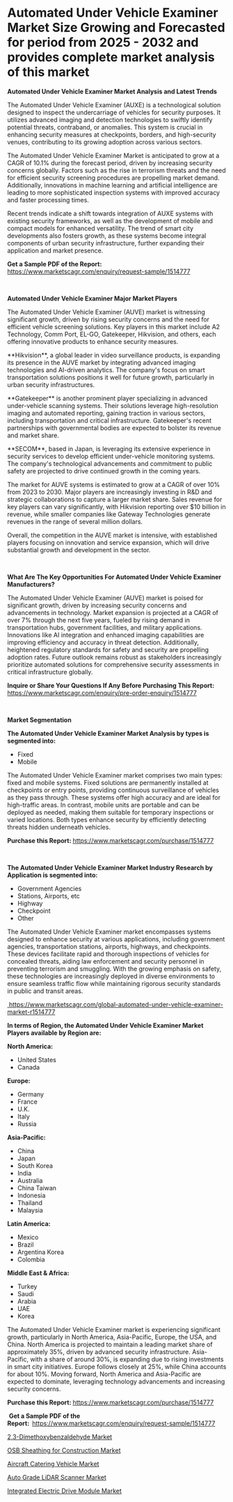<p><h1>Automated Under Vehicle Examiner Market Size Growing and Forecasted for period from 2025 - 2032 and provides complete market analysis of this market</h1></p><p><strong>Automated Under Vehicle Examiner Market Analysis and Latest Trends</strong></p>
<p><p>The Automated Under Vehicle Examiner (AUXE) is a technological solution designed to inspect the undercarriage of vehicles for security purposes. It utilizes advanced imaging and detection technologies to swiftly identify potential threats, contraband, or anomalies. This system is crucial in enhancing security measures at checkpoints, borders, and high-security venues, contributing to its growing adoption across various sectors.</p><p>The Automated Under Vehicle Examiner Market is anticipated to grow at a CAGR of 10.1% during the forecast period, driven by increasing security concerns globally. Factors such as the rise in terrorism threats and the need for efficient security screening procedures are propelling market demand. Additionally, innovations in machine learning and artificial intelligence are leading to more sophisticated inspection systems with improved accuracy and faster processing times. </p><p>Recent trends indicate a shift towards integration of AUXE systems with existing security frameworks, as well as the development of mobile and compact models for enhanced versatility. The trend of smart city developments also fosters growth, as these systems become integral components of urban security infrastructure, further expanding their application and market presence.</p></p>
<p><strong>Get a Sample PDF of the Report:&nbsp;</strong> <a href="https://www.marketscagr.com/enquiry/request-sample/1514777?utm_campaign=2012&utm_medium=2&utm_source=Github&utm_content=ia&utm_term=29032025&utm_id=automated-under-vehicle-examiner">https://www.marketscagr.com/enquiry/request-sample/1514777</a></p>
<p>&nbsp;</p>
<p><strong>Automated Under Vehicle Examiner Major Market Players</strong></p>
<p><p>The Automated Under Vehicle Examiner (AUVE) market is witnessing significant growth, driven by rising security concerns and the need for efficient vehicle screening solutions. Key players in this market include A2 Technology, Comm Port, EL-GO, Gatekeeper, Hikvision, and others, each offering innovative products to enhance security measures.</p><p>**Hikvision**, a global leader in video surveillance products, is expanding its presence in the AUVE market by integrating advanced imaging technologies and AI-driven analytics. The company's focus on smart transportation solutions positions it well for future growth, particularly in urban security infrastructures.</p><p>**Gatekeeper** is another prominent player specializing in advanced under-vehicle scanning systems. Their solutions leverage high-resolution imaging and automated reporting, gaining traction in various sectors, including transportation and critical infrastructure. Gatekeeper's recent partnerships with governmental bodies are expected to bolster its revenue and market share.</p><p>**SECOM**, based in Japan, is leveraging its extensive experience in security services to develop efficient under-vehicle monitoring systems. The company's technological advancements and commitment to public safety are projected to drive continued growth in the coming years.</p><p>The market for AUVE systems is estimated to grow at a CAGR of over 10% from 2023 to 2030. Major players are increasingly investing in R&D and strategic collaborations to capture a larger market share. Sales revenue for key players can vary significantly, with Hikvision reporting over $10 billion in revenue, while smaller companies like Gateway Technologies generate revenues in the range of several million dollars.</p><p>Overall, the competition in the AUVE market is intensive, with established players focusing on innovation and service expansion, which will drive substantial growth and development in the sector.</p></p>
<p>&nbsp;</p>
<p><strong>What Are The Key Opportunities For Automated Under Vehicle Examiner Manufacturers?</strong></p>
<p><p>The Automated Under Vehicle Examiner (AUVE) market is poised for significant growth, driven by increasing security concerns and advancements in technology. Market expansion is projected at a CAGR of over 7% through the next five years, fueled by rising demand in transportation hubs, government facilities, and military applications. Innovations like AI integration and enhanced imaging capabilities are improving efficiency and accuracy in threat detection. Additionally, heightened regulatory standards for safety and security are propelling adoption rates. Future outlook remains robust as stakeholders increasingly prioritize automated solutions for comprehensive security assessments in critical infrastructure globally.</p></p>
<p><strong>Inquire or Share Your Questions If Any Before Purchasing This Report:</strong> <a href="https://www.marketscagr.com/enquiry/pre-order-enquiry/1514777?utm_campaign=2012&utm_medium=2&utm_source=Github&utm_content=ia&utm_term=29032025&utm_id=automated-under-vehicle-examiner">https://www.marketscagr.com/enquiry/pre-order-enquiry/1514777</a></p>
<p>&nbsp;</p>
<p><strong>Market Segmentation</strong></p>
<p><strong>The Automated Under Vehicle Examiner Market Analysis by types is segmented into:</strong></p>
<p><ul><li>Fixed</li><li>Mobile</li></ul></p>
<p><p>The Automated Under Vehicle Examiner market comprises two main types: fixed and mobile systems. Fixed solutions are permanently installed at checkpoints or entry points, providing continuous surveillance of vehicles as they pass through. These systems offer high accuracy and are ideal for high-traffic areas. In contrast, mobile units are portable and can be deployed as needed, making them suitable for temporary inspections or varied locations. Both types enhance security by efficiently detecting threats hidden underneath vehicles.</p></p>
<p><strong>Purchase this Report:&nbsp;</strong><a href="https://www.marketscagr.com/purchase/1514777?utm_campaign=2012&utm_medium=2&utm_source=Github&utm_content=ia&utm_term=29032025&utm_id=automated-under-vehicle-examiner">https://www.marketscagr.com/purchase/1514777</a></p>
<p>&nbsp;</p>
<p><strong>The Automated Under Vehicle Examiner Market Industry Research by Application is segmented into:</strong></p>
<p><ul><li>Government Agencies</li><li>Stations, Airports, etc</li><li>Highway</li><li>Checkpoint</li><li>Other</li></ul></p>
<p><p>The Automated Under Vehicle Examiner market encompasses systems designed to enhance security at various applications, including government agencies, transportation stations, airports, highways, and checkpoints. These devices facilitate rapid and thorough inspections of vehicles for concealed threats, aiding law enforcement and security personnel in preventing terrorism and smuggling. With the growing emphasis on safety, these technologies are increasingly deployed in diverse environments to ensure seamless traffic flow while maintaining rigorous security standards in public and transit areas.</p></p>
<p><a href="https://www.marketscagr.com/global-automated-under-vehicle-examiner-market-r1514777?utm_campaign=2012&utm_medium=2&utm_source=Github&utm_content=ia&utm_term=29032025&utm_id=automated-under-vehicle-examiner">&nbsp;https://www.marketscagr.com/global-automated-under-vehicle-examiner-market-r1514777</a></p>
<p><strong>In terms of Region, the Automated Under Vehicle Examiner Market Players available by Region are:</strong></p>
<p>
    <p> <strong> North America: </strong>
        <ul>
            <li>United States</li>
            <li>Canada</li>
        </ul>
        </p> 
    <p> <strong> Europe: </strong>
        <ul>
            <li>Germany</li>
            <li>France</li>
            <li>U.K.</li>
            <li>Italy</li>
            <li>Russia</li>
        </ul>
        </p> 
    <p> <strong> Asia-Pacific: </strong>
        <ul>
            <li>China</li>
            <li>Japan</li>
            <li>South Korea</li>
            <li>India</li>
            <li>Australia</li>
            <li>China Taiwan</li>
            <li>Indonesia</li>
            <li>Thailand</li>
            <li>Malaysia</li>
        </ul>
        </p> 
    <p> <strong> Latin America: </strong>
        <ul>
            <li>Mexico</li>
            <li>Brazil</li>
            <li>Argentina Korea</li>
            <li>Colombia</li>
        </ul>
        </p> 
    <p> <strong> Middle East & Africa: </strong>
        <ul>
            <li>Turkey</li>
            <li>Saudi</li>
            <li>Arabia</li>
            <li>UAE</li>
            <li>Korea</li>
        </ul>
    </p>
    </p>
<p><p>The Automated Under Vehicle Examiner market is experiencing significant growth, particularly in North America, Asia-Pacific, Europe, the USA, and China. North America is projected to maintain a leading market share of approximately 35%, driven by advanced security infrastructure. Asia-Pacific, with a share of around 30%, is expanding due to rising investments in smart city initiatives. Europe follows closely at 25%, while China accounts for about 10%. Moving forward, North America and Asia-Pacific are expected to dominate, leveraging technology advancements and increasing security concerns.</p></p>
<p><strong>Purchase this Report: </strong><a href="https://www.marketscagr.com/purchase/1514777?utm_campaign=2012&utm_medium=2&utm_source=Github&utm_content=ia&utm_term=29032025&utm_id=automated-under-vehicle-examiner">https://www.marketscagr.com/purchase/1514777</a></p>
<p>&nbsp;<strong>Get a Sample PDF of the Report:&nbsp;&nbsp;</strong><a href="https://www.marketscagr.com/enquiry/request-sample/1514777?utm_campaign=2012&utm_medium=2&utm_source=Github&utm_content=ia&utm_term=29032025&utm_id=automated-under-vehicle-examiner">https://www.marketscagr.com/enquiry/request-sample/1514777</a></p>
<p><strong></strong></p>
<p><p><a href="https://github.com/grimssummouc/Market-Research-Report-List-1/blob/main/23-dimethoxybenzaldehyde-market.md?utm_campaign=2012&utm_medium=2&utm_source=Github&utm_content=ia&utm_term=29032025&utm_id=automated-under-vehicle-examiner">2,3-Dimethoxybenzaldehyde Market</a></p><p><a href="https://github.com/fettycahow90/Market-Research-Report-List-1/blob/main/osb-sheathing-for-construction-market.md?utm_campaign=2012&utm_medium=2&utm_source=Github&utm_content=ia&utm_term=29032025&utm_id=automated-under-vehicle-examiner">OSB Sheathing for Construction Market</a></p><p><a href="https://github.com/zahrigayda1h/Market-Research-Report-List-1/blob/main/aircraft-catering-vehicle-market.md?utm_campaign=2012&utm_medium=2&utm_source=Github&utm_content=ia&utm_term=29032025&utm_id=automated-under-vehicle-examiner">Aircraft Catering Vehicle Market</a></p><p><a href="https://github.com/ChiragRP21/Market-Research-Report-List-7/blob/main/auto-grade-lidar-scanner-market.md?utm_campaign=2012&utm_medium=2&utm_source=Github&utm_content=ia&utm_term=29032025&utm_id=automated-under-vehicle-examiner">Auto Grade LiDAR Scanner Market</a></p><p><a href="https://github.com/piskofraisel/Market-Research-Report-List-1/blob/main/integrated-electric-drive-module-market.md?utm_campaign=2012&utm_medium=2&utm_source=Github&utm_content=ia&utm_term=29032025&utm_id=automated-under-vehicle-examiner">Integrated Electric Drive Module Market</a></p></p>